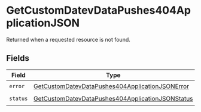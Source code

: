 # GetCustomDatevDataPushes404ApplicationJSON

Returned when a requested resource is not found.


## Fields

| Field                                                                                                                           | Type                                                                                                                            | Required                                                                                                                        | Description                                                                                                                     |
| ------------------------------------------------------------------------------------------------------------------------------- | ------------------------------------------------------------------------------------------------------------------------------- | ------------------------------------------------------------------------------------------------------------------------------- | ------------------------------------------------------------------------------------------------------------------------------- |
| `error`                                                                                                                         | [GetCustomDatevDataPushes404ApplicationJSONError](../../models/operations/getcustomdatevdatapushes404applicationjsonerror.md)   | :heavy_check_mark:                                                                                                              | N/A                                                                                                                             |
| `status`                                                                                                                        | [GetCustomDatevDataPushes404ApplicationJSONStatus](../../models/operations/getcustomdatevdatapushes404applicationjsonstatus.md) | :heavy_check_mark:                                                                                                              | N/A                                                                                                                             |